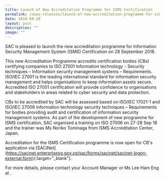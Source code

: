 ```yaml
---
title: Launch of New Accreditation Programme for ISMS Certification
permalink: /news-releases/launch-of-new-accreditation-programme-for-isms-certification/
date: 2018-09-28
layout: post
description: ""
image: ""
---
```

SAC is pleased to launch the new accreditation programme for Information Security Management System (ISMS) Certification on 28 September 2018.  
 
This new Accreditation Programme accredits certification bodies (CBs) certifying companies to ISO 27001 Information technology - Security techniques – Information security management systems – Requirements.  ISO/IEC 27001 is the leading international standard for information security management and helps organisations to keep information assets secure.  Accredited  ISO 27001 certification will provide confidence to organisations and stakeholders in areas related to cyber security and data protection. 
 
CBs to be accredited by SAC will be assessed based on ISO/IEC 17021-1 and ISO/IEC 27006 Information technology security techniques – Requirements for bodies providing audit and certification of information security management systems. As part of the development of new programme for ISMS certification, SAC organised a training on ISO 27006 on 27-28 Sep 18 and the trainer was Ms Noriko Tominaga from ISMS Accreditation Center, Japan.    

Accreditation for the ISMS Certification programme is now open for CB's application via \[SACiNet\](https://sacinet.enterprisesg.gov.sg/sac/forms/sacinet/sacinet-logon-external.form){:target="\_blank"}. 
 
For more details, please contact your Account Manager or Ms Lee Ham Eng at .